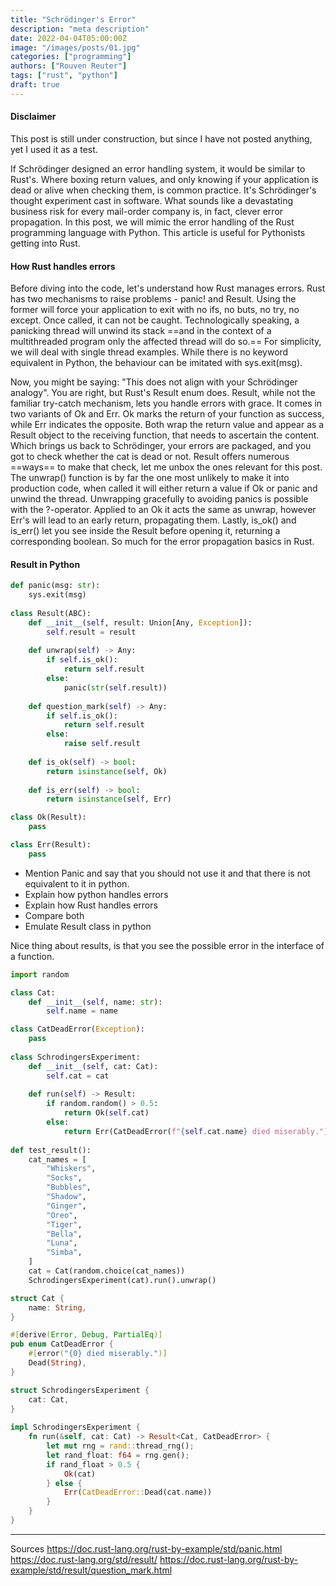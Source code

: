 ```yaml
---
title: "Schrödinger's Error"
description: "meta description"
date: 2022-04-04T05:00:00Z
image: "/images/posts/01.jpg"
categories: ["programming"]
authors: ["Rouven Reuter"]
tags: ["rust", "python"]
draft: true
---
```

#### Disclaimer
This post is still under construction, but since I have not posted anything, yet I used it as a test.

If Schrödinger designed an error handling system, it would be similar to Rust's. Where boxing return values, and only knowing if your application is dead or alive when checking them, is common practice. It's Schrödinger's thought experiment cast in software. What sounds like a devastating business risk for every mail-order company is, in fact, clever error propagation.
In this post, we will mimic the error handling of the Rust programming language with Python. This article is useful for Pythonists getting into Rust.
#### How Rust handles errors
Before diving into the code, let's understand how Rust manages errors. Rust has two mechanisms to raise problems - panic! and Result. 
Using the former will force your application to exit with no ifs, no buts, no try, no except. Once called, it can not be caught. Technologically speaking, a panicking thread will unwind its stack ==and in the context of a multithreaded program only the affected thread will do so.== For simplicity, we will deal with single thread examples. While there is no keyword equivalent in Python, the behaviour can be imitated with sys.exit(msg).

Now, you might be saying: "This does not align with your Schrödinger analogy". You are right, but Rust's Result enum does. Result, while not the familiar try-catch mechanism, lets you handle errors with grace. It comes in two variants of Ok and Err. Ok marks the return of your function as success, while Err indicates the opposite. Both wrap the return value and appear as a Result object to the receiving function, that needs to ascertain the content. 
Which brings us back to Schrödinger, your errors are packaged, and you got to check whether the cat is dead or not. Result offers numerous ==ways== to make that check, let me unbox the ones relevant for this post. The unwrap() function is by far the one most unlikely to make it into production code, when called it will either return a value if Ok or panic and unwind the thread. Unwrapping gracefully to avoiding panics is possible with the ?-operator. Applied to an Ok it acts the same as unwrap, however Err's will lead to an early return, propagating them. Lastly, is_ok() and is_err() let you see inside the Result before opening it, returning a corresponding boolean.
So much for the error propagation basics in Rust. 
#### Result in Python

```python
def panic(msg: str):
    sys.exit(msg)
    
class Result(ABC):  
    def __init__(self, result: Union[Any, Exception]):  
        self.result = result  
  
    def unwrap(self) -> Any:  
        if self.is_ok():  
            return self.result  
        else:  
            panic(str(self.result))  
  
    def question_mark(self) -> Any:  
        if self.is_ok():  
            return self.result  
        else:  
            raise self.result  
  
    def is_ok(self) -> bool:  
        return isinstance(self, Ok)  
  
    def is_err(self) -> bool:  
        return isinstance(self, Err)

class Ok(Result):  
	pass  

class Err(Result):  
	pass
```



- Mention Panic and say that you should not use it and that there is not equivalent to it in python.
- Explain how python handles errors
- Explain how Rust handles errors
- Compare both
- Emulate Result class in python

Nice thing about results, is that you see the possible error in the interface of a function.


```python
import random

class Cat:  
    def __init__(self, name: str):  
        self.name = name  

class CatDeadError(Exception):  
    pass  
  
class SchrodingersExperiment:  
    def __init__(self, cat: Cat):  
        self.cat = cat  
  
    def run(self) -> Result:  
        if random.random() > 0.5:  
            return Ok(self.cat)  
        else:  
            return Err(CatDeadError(f"{self.cat.name} died miserably."))  
  
def test_result():  
    cat_names = [  
        "Whiskers",  
        "Socks",  
        "Bubbles",  
        "Shadow",  
        "Ginger",  
        "Oreo",  
        "Tiger",  
        "Bella",  
        "Luna",  
        "Simba",  
    ]  
    cat = Cat(random.choice(cat_names))  
    SchrodingersExperiment(cat).run().unwrap()
```

```rust
struct Cat {  
    name: String,  
}

#[derive(Error, Debug, PartialEq)]  
pub enum CatDeadError {  
    #[error("{0} died miserably.")]  
    Dead(String),  
}

struct SchrodingersExperiment {  
    cat: Cat,  
}  
  
impl SchrodingersExperiment {  
    fn run(&self, cat: Cat) -> Result<Cat, CatDeadError> {  
        let mut rng = rand::thread_rng();  
        let rand_float: f64 = rng.gen();  
        if rand_float > 0.5 {  
            Ok(cat)  
        } else {  
            Err(CatDeadError::Dead(cat.name))  
        }  
    }  
}
```
-----
Sources
https://doc.rust-lang.org/rust-by-example/std/panic.html
https://doc.rust-lang.org/std/result/
https://doc.rust-lang.org/rust-by-example/std/result/question_mark.html
